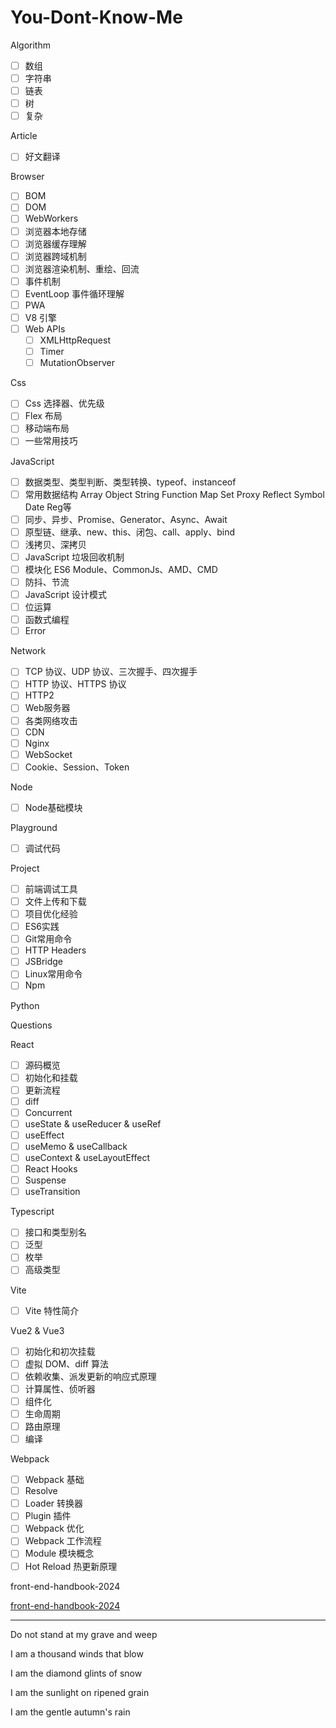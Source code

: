 # You-Dont-Know-Me

Algorithm

- [ ] 数组
- [ ] 字符串
- [ ] 链表
- [ ] 树
- [ ] 复杂

Article

- [ ] 好文翻译

Browser

- [ ] BOM
- [ ] DOM
- [ ] WebWorkers
- [ ] 浏览器本地存储
- [ ] 浏览器缓存理解
- [ ] 浏览器跨域机制
- [ ] 浏览器渲染机制、重绘、回流
- [ ] 事件机制
- [ ] EventLoop 事件循环理解
- [ ] PWA
- [ ] V8 引擎
- [ ] Web APIs
  - [ ] XMLHttpRequest
  - [ ] Timer
  - [ ] MutationObserver

Css

- [ ] Css 选择器、优先级
- [ ] Flex 布局
- [ ] 移动端布局
- [ ] 一些常用技巧

JavaScript

- [ ] 数据类型、类型判断、类型转换、typeof、instanceof
- [ ] 常用数据结构 Array Object String Function Map Set Proxy Reflect Symbol Date Reg等
- [ ] 同步、异步、Promise、Generator、Async、Await
- [ ] 原型链、继承、new、this、闭包、call、apply、bind
- [ ] 浅拷贝、深拷贝
- [ ] JavaScript 垃圾回收机制
- [ ] 模块化 ES6 Module、CommonJs、AMD、CMD
- [ ] 防抖、节流
- [ ] JavaScript 设计模式
- [ ] 位运算
- [ ] 函数式编程
- [ ] Error

Network

- [ ] TCP 协议、UDP 协议、三次握手、四次握手
- [ ] HTTP 协议、HTTPS 协议
- [ ] HTTP2
- [ ] Web服务器
- [ ] 各类网络攻击
- [ ] CDN
- [ ] Nginx
- [ ] WebSocket
- [ ] Cookie、Session、Token

Node

- [ ] Node基础模块

Playground

- [ ] 调试代码

Project

- [ ] 前端调试工具
- [ ] 文件上传和下载
- [ ] 项目优化经验
- [ ] ES6实践
- [ ] Git常用命令
- [ ] HTTP Headers
- [ ] JSBridge
- [ ] Linux常用命令
- [ ] Npm

Python

Questions

React

- [ ] 源码概览
- [ ] 初始化和挂载
- [ ] 更新流程
- [ ] diff
- [ ] Concurrent
- [ ] useState & useReducer & useRef
- [ ] useEffect
- [ ] useMemo & useCallback
- [ ] useContext & useLayoutEffect
- [ ] React Hooks
- [ ] Suspense
- [ ] useTransition

Typescript

- [ ] 接口和类型别名
- [ ] 泛型
- [ ] 枚举
- [ ] 高级类型

Vite

- [ ] Vite 特性简介

Vue2 & Vue3

- [ ] 初始化和初次挂载
- [ ] 虚拟 DOM、diff 算法
- [ ] 依赖收集、派发更新的响应式原理
- [ ] 计算属性、侦听器
- [ ] 组件化
- [ ] 生命周期
- [ ] 路由原理
- [ ] 编译

Webpack

- [ ] Webpack 基础
- [ ] Resolve
- [ ] Loader 转换器
- [ ] Plugin 插件
- [ ] Webpack 优化
- [ ] Webpack 工作流程
- [ ] Module 模块概念
- [ ] Hot Reload 热更新原理

front-end-handbook-2024

[front-end-handbook-2024](https://frontendmasters.com/guides/front-end-handbook/2024/)

---

Do not stand at my grave and weep

I am a thousand winds that blow

I am the diamond glints of snow

I am the sunlight on ripened grain

I am the gentle autumn's rain
